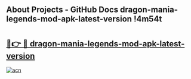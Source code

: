 ## About Projects - GitHub Docs dragon-mania-legends-mod-apk-latest-version !4m54t

# <h2><a href="https://andorid.site?title=dragon-mania-legends-mod-apk-latest-version&ref=19M">🔗👉 🔴 dragon-mania-legends-mod-apk-latest-version</a></h2>

[![acn](https://github.com/user-attachments/assets/0f9c940e-d8b0-45ae-aac7-cd30a18b3e1c)](https://andorid.site?title=dragon-mania-legends-mod-apk-latest-version&ref=19M)
